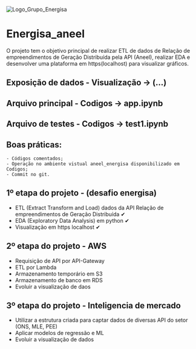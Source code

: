 ![Logo_Grupo_Energisa](https://user-images.githubusercontent.com/84819715/227146519-476224f4-6516-47bd-ba03-c4904c49e601.png)



# Energisa_aneel

O projeto tem o objetivo principal de realizar ETL de dados de Relação de empreendimentos de Geração Distribuída pela API (Aneel), realizar EDA e desenvolver uma plataforma em https(localhost) para visualizar gráficos.

## Exposição de dados - Visualização -> (...)
## Arquivo principal - Codigos -> app.ipynb
## Arquivo de testes - Codigos -> test1.ipynb

## Boas práticas:
    - Códigos comentados; 
    - Operação no ambiente vistual aneel_energisa disponibilizado em Codigos;
    - Commit no git.


## 1º etapa do projeto - (desafio energisa)  
  - ETL (Extract Transform and Load) dados da API Relação de empreendimentos de Geração Distribuída   ✔
  - EDA (Exploratory Data Analysis) em python   ✔
  - Visualização em https localhost   ✔


## 2º etapa do projeto - AWS
  - Requisição de API por API-Gateway
  - ETL por Lambda
  - Armazenamento temporário em S3
  - Armazenamento de banco em RDS
  - Evoluir a visualização de daos 


 ## 3º etapa do projeto - Inteligencia de mercado
  - Utilizar a estrutura criada para captar dados de diversas API do setor (ONS, MLE, PEE)
  - Aplicar modelos de regressão e ML
  - Evoluir a visualização de dados
